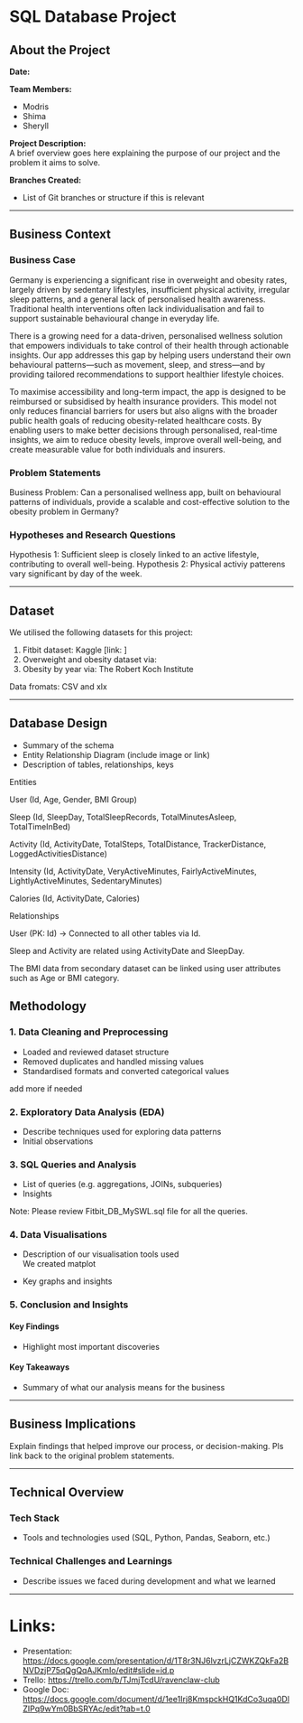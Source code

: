 # SQL Database Project

## About the Project
**Date:**  

**Team Members:**  
- Modris  
- Shima  
- Sheryll  

**Project Description:**  
A brief overview goes here explaining the purpose of our project and the problem it aims to solve.

**Branches Created:**  
- List of Git branches or structure if this is relevant

---

## Business Context

### Business Case  

Germany is experiencing a significant rise in overweight and obesity rates, largely driven by sedentary lifestyles, insufficient physical activity, irregular sleep patterns, and a general lack of personalised health awareness. Traditional health interventions often lack individualisation and fail to support sustainable behavioural change in everyday life.

There is a growing need for a data-driven, personalised wellness solution that empowers individuals to take control of their health through actionable insights. Our app addresses this gap by helping users understand their own behavioural patterns—such as movement, sleep, and stress—and by providing tailored recommendations to support healthier lifestyle choices.

To maximise accessibility and long-term impact, the app is designed to be reimbursed or subsidised by health insurance providers. This model not only reduces financial barriers for users but also aligns with the broader public health goals of reducing obesity-related healthcare costs. By enabling users to make better decisions through personalised, real-time insights, we aim to reduce obesity levels, improve overall well-being, and create measurable value for both individuals and insurers.



### Problem Statements  
Business Problem: Can a personalised wellness app, built on behavioural patterns of individuals, provide a scalable and cost-effective solution to the obesity problem in Germany?

### Hypotheses and Research Questions  
Hypothesis 1: Sufficient sleep is closely linked to an active lifestyle, contributing to overall well-being.
Hypothesis 2: Physical activiy patterens vary significant by day of the week. 

---

## Dataset

We utilised the following datasets for this project:
1. Fitbit dataset: Kaggle [link: ]
2. Overweight and obesity dataset via:  
3. Obesity by year via: The Robert Koch Institute


Data fromats:
CSV and xlx  

---

## Database Design

- Summary of the schema  
- Entity Relationship Diagram (include image or link)  
- Description of tables, relationships, keys

Entities

User (Id, Age, Gender, BMI Group)

Sleep (Id, SleepDay, TotalSleepRecords, TotalMinutesAsleep, TotalTimeInBed)

Activity (Id, ActivityDate, TotalSteps, TotalDistance, TrackerDistance, LoggedActivitiesDistance)

Intensity (Id, ActivityDate, VeryActiveMinutes, FairlyActiveMinutes, LightlyActiveMinutes, SedentaryMinutes)

Calories (Id, ActivityDate, Calories)

Relationships

User (PK: Id) → Connected to all other tables via Id.

Sleep and Activity are related using ActivityDate and SleepDay.

The BMI data from secondary dataset can be linked using user attributes such as Age or BMI category.

## Methodology

### 1. Data Cleaning and Preprocessing  
- Loaded and reviewed dataset structure  
- Removed duplicates and handled missing values  
- Standardised formats and converted categorical values

add more if needed

### 2. Exploratory Data Analysis (EDA)  
- Describe techniques used for exploring data patterns  
- Initial observations

### 3. SQL Queries and Analysis  
- List of queries (e.g. aggregations, JOINs, subqueries)  
- Insights 

Note: Please review Fitbit_DB_MySWL.sql file for all the queries. 

### 4. Data Visualisations  

- Description of our visualisation tools used  
We created matplot

- Key graphs and insights

### 5. Conclusion and Insights  

#### Key Findings  
- Highlight most important discoveries

#### Key Takeaways  
- Summary of what our analysis means for the business

---

## Business Implications  
Explain findings that helped improve our process, or decision-making. Pls link back to the original problem statements.

---

## Technical Overview

### Tech Stack  
- Tools and technologies used (SQL, Python, Pandas, Seaborn, etc.)

### Technical Challenges and Learnings  
- Describe issues we faced during development and what we learned 

---


# Links: 
- Presentation: https://docs.google.com/presentation/d/1T8r3NJ6lvzrLjCZWKZQkFa2BNVDzjP75qQgQqAJKmIo/edit#slide=id.p
- Trello: https://trello.com/b/TJmjTcdU/ravenclaw-club
- Google Doc: https://docs.google.com/document/d/1ee1Irj8KmspckHQ1KdCo3uqa0DlZIPq9wYm0BbSRYAc/edit?tab=t.0
